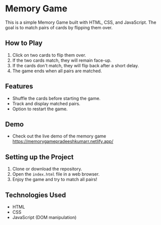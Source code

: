 # Memory Game

This is a simple Memory Game built with HTML, CSS, and JavaScript. The goal is to match pairs of cards by flipping them over.

## How to Play

1. Click on two cards to flip them over.
2. If the two cards match, they will remain face-up.
3. If the cards don't match, they will flip back after a short delay.
4. The game ends when all pairs are matched.

## Features
- Shuffle the cards before starting the game.
- Track and display matched pairs.
- Option to restart the game.

## Demo
- Check out the live demo of the memory game https://memorygamepradeeshkumarr.netlify.app/

## Setting up the Project

1. Clone or download the repository.
2. Open the `index.html` file in a web browser.
3. Enjoy the game and try to match all pairs!

## Technologies Used
- HTML
- CSS
- JavaScript (DOM manipulation)
